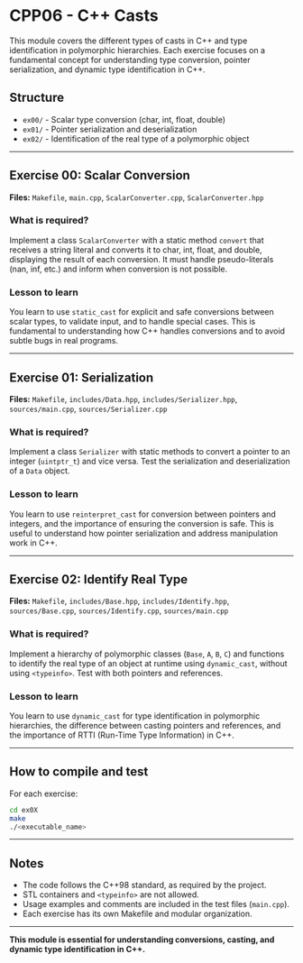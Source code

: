 # CPP06 - C++ Casts

This module covers the different types of casts in C++ and type identification in polymorphic hierarchies. Each exercise focuses on a fundamental concept for understanding type conversion, pointer serialization, and dynamic type identification in C++.

## Structure

- `ex00/` - Scalar type conversion (char, int, float, double)
- `ex01/` - Pointer serialization and deserialization
- `ex02/` - Identification of the real type of a polymorphic object

---

## Exercise 00: Scalar Conversion

**Files:** `Makefile`, `main.cpp`, `ScalarConverter.cpp`, `ScalarConverter.hpp`

### What is required?

Implement a class `ScalarConverter` with a static method `convert` that receives a string literal and converts it to char, int, float, and double, displaying the result of each conversion. It must handle pseudo-literals (nan, inf, etc.) and inform when conversion is not possible.

### Lesson to learn

You learn to use `static_cast` for explicit and safe conversions between scalar types, to validate input, and to handle special cases. This is fundamental to understanding how C++ handles conversions and to avoid subtle bugs in real programs.

---

## Exercise 01: Serialization

**Files:** `Makefile`, `includes/Data.hpp`, `includes/Serializer.hpp`, `sources/main.cpp`, `sources/Serializer.cpp`

### What is required?

Implement a class `Serializer` with static methods to convert a pointer to an integer (`uintptr_t`) and vice versa. Test the serialization and deserialization of a `Data` object.

### Lesson to learn

You learn to use `reinterpret_cast` for conversion between pointers and integers, and the importance of ensuring the conversion is safe. This is useful to understand how pointer serialization and address manipulation work in C++.

---

## Exercise 02: Identify Real Type

**Files:** `Makefile`, `includes/Base.hpp`, `includes/Identify.hpp`, `sources/Base.cpp`, `sources/Identify.cpp`, `sources/main.cpp`

### What is required?

Implement a hierarchy of polymorphic classes (`Base`, `A`, `B`, `C`) and functions to identify the real type of an object at runtime using `dynamic_cast`, without using `<typeinfo>`. Test with both pointers and references.

### Lesson to learn

You learn to use `dynamic_cast` for type identification in polymorphic hierarchies, the difference between casting pointers and references, and the importance of RTTI (Run-Time Type Information) in C++.

---

## How to compile and test

For each exercise:

```sh
cd ex0X
make
./<executable_name>
```

---

## Notes

- The code follows the C++98 standard, as required by the project.
- STL containers and `<typeinfo>` are not allowed.
- Usage examples and comments are included in the test files (`main.cpp`).
- Each exercise has its own Makefile and modular organization.

---

**This module is essential for understanding conversions, casting, and dynamic type identification in C++.**
